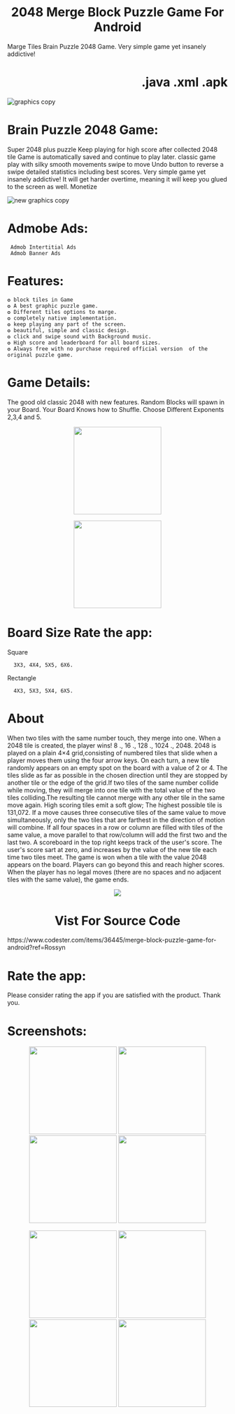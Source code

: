 <!-- ![merge puzzle game logo]() -->
<p align="center">
  <h1 align="center">2048 Merge Block Puzzle Game For Android</h1>
  
 Marge Tiles Brain Puzzle 2048 Game. Very simple game yet insanely addictive!
   <h1 align="Right">.java .xml .apk</h1>

![graphics copy](https://user-images.githubusercontent.com/97843190/160885720-cb257901-50bc-4b44-94af-76f3bef554fc.jpg)

 # Brain Puzzle 2048 Game:
Super 2048 plus puzzle Keep playing for high score after collected 2048 tile Game is automatically saved and continue to play later.
classic game play with silky smooth movements swipe to move Undo button to reverse a swipe detailed statistics including best scores.
Very simple game yet insanely addictive! It will get harder overtime, meaning it will keep you glued to the screen as well.
Monetize 

![new graphics copy](https://user-images.githubusercontent.com/97843190/160886335-271766da-f77d-4bc6-8216-b592afa5e574.jpg)

# Admobe Ads:
     Admob Intertitial Ads
     Admob Banner Ads
     
# Features:
    ✪ block tiles in Game
    ✪ A best graphic puzzle game.
    ✪ Different tiles options to marge.
    ✪ completely native implementation.
    ✪ keep playing any part of the screen.
    ✪ beautiful, simple and classic design.
    ✪ click and swipe sound with Background music.
    ✪ High score and leaderboard for all board sizes.
    ✪ Always free with no purchase required official version  of the original puzzle game.
    
# Game Details:

The good old classic 2048 with new features.
Random Blocks will spawn in your Board.
Your Board Knows how to Shuffle.
Choose Different Exponents 2,3,4 and 5.

 <p align="center">
    <a href="https://drive.google.com/file/d/1vux8FfnIqfutk8R9bOZssh-yU-lwsPI7/view">
      <img src="https://user-images.githubusercontent.com/97843190/160890524-4bffa88b-bc86-454f-9043-1ba096a66da6.png" width="200"/>
    </a>
  </p> 
  <p align="center">
    <a href="https://play.google.com/store/apps/details?id=com.banrossyn.merge.game2048">
      <img src="https://blogger.googleusercontent.com/img/b/R29vZ2xl/AVvXsEjATSRkPG8TuWgaSBagN5sIQQQQB3cIYBIYHfas4_b77Czocty5z9ii4INo0pqVue4BVcwxZmAVZNhTVhN5BW0ksxPLUesoN4gpzSz3p4wrcsDVPPTjthkJjKPHlRyB9dXWsu6_lLTHA3u8v31-LnSTRBpRv9lNGgGLjENG3Cu4D0zjiF89D_KOU5TT1Q/s320/Untitled-1%20copy.png" width="200" />
    </a>
  </p>



# Board Size Rate the app:

 Square
 
      3X3, 4X4, 5X5, 6X6.
 Rectangle
 
      4X3, 5X3, 5X4, 6X5.
      
# About
When two tiles with the same number touch, they merge into one. When a 2048 tile is created, the player wins! 8 ., 16 ., 128 ., 1024 ., 2048.
2048 is played on a plain 4×4 grid,consisting of numbered tiles that slide when a player moves them using the four arrow keys. On each turn, a new tile randomly appears on an empty spot on the board with a value of 2 or 4. The tiles slide as far as possible in the chosen direction until they are stopped by another tile or the edge of the grid.If two tiles of the same number collide while moving, they will merge into one tile with the total value of the two tiles colliding.The resulting tile cannot merge with any other tile in the same move again. High scoring tiles emit a soft glow; The highest possible tile is 131,072. If a move causes three consecutive tiles of the same value to move simultaneously, only the two tiles that are farthest in the direction of motion will combine. If all four spaces in a row or column are filled with tiles of the same value, a move parallel to that row/column will add the first two and the last two. A scoreboard in the top right keeps track of the user's score. The user's score
sart at zero, and increases by the value of the new tile each time two tiles meet. The game is won when a tile with the value 2048 appears on the board. Players can go beyond this and reach higher scores. When the player has no legal moves (there are no spaces and no adjacent tiles with the same value), the game ends.


  <p align="center">
    <a href="https://www.codester.com/items/36445/merge-block-puzzle-game-for-android?ref=Rossyn">
      <img src="https://user-images.githubusercontent.com/97843190/160895809-0bb7824f-91ea-4766-b009-bd1ca8f658b2.png " />
    </a>
  <h1 align="center">Vist For Source Code</h1>
  
  </p>
  https://www.codester.com/items/36445/merge-block-puzzle-game-for-android?ref=Rossyn
  
# Rate the app:
Please consider rating the app if you are satisfied with the product. Thank you.

# Screenshots:

 <p align="center">
    <a>
      <img src="https://user-images.githubusercontent.com/97843190/160886031-63d2420b-ba87-4a9d-9c9e-66fabe0a275e.jpg" hight="400" width="200" />
    </a>
 <a>
      <img src="https://user-images.githubusercontent.com/97843190/160886050-861b53ae-006e-4d83-9157-49afd985957f.jpg" hight="400" width="200" />
    </a>
  <a>
      <img src="https://user-images.githubusercontent.com/97843190/160886057-bb917322-a955-4fed-9096-0409ef6ecbf6.jpg" hight="400" width="200" />
    </a>
     <a>
      <img src="https://user-images.githubusercontent.com/97843190/160886082-00550e9f-b768-4fbe-bd11-5361561cefae.jpg" hight="400" width="200" />
    </a>
  </p>


 <p align="center">
    <a>
      <img src="https://user-images.githubusercontent.com/97843190/160886065-8d25e030-b8b0-4240-92fa-91b601909119.jpg" hight="400" width="200" />
    </a>
 <a>
      <img src="https://user-images.githubusercontent.com/97843190/160886047-6e5a2e06-9a93-4a97-95f3-a4b20a9b1128.jpg" hight="400" width="200" />
    </a>
  <a>
      <img src="https://user-images.githubusercontent.com/97843190/160886074-84400c74-7c21-419b-b095-2846035c9d4f.jpg" hight="400" width="200" />
    </a>
  <a>
      <img src="https://user-images.githubusercontent.com/97843190/160886087-c70fa2e0-fa16-4ebd-b3a7-d26c489ce108.jpg" hight="400" width="200" />
    </a>
  </p>
  



